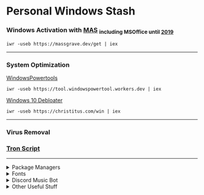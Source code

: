 # Personal Windows Stash
### **Windows Activation with [MAS](https://github.com/massgravel/Microsoft-Activation-Scripts/releases/tag/1.6)** <sub> including MSOffice until [2019](other/Setup64.exe)<sub/>

```
iwr -useb https://massgrave.dev/get | iex
```
-----------------
### **System Optimization**
 [WindowsPowertools](https://github.com/windows-powertool/Powertool)
```
iwr -useb https://tool.windowspowertool.workers.dev | iex
```
 [Windows 10 Debloater](https://github.com/ChrisTitusTech/winutil)
```
iwr -useb https://christitus.com/win | iex
```
------------------
### **Virus Removal**

### [Tron Script](https://github.com/bmrf/tron)

-----------

<details>
<summary>
Package Managers
</summary>

|Website    |Download/Installation| Additional Links |
|-----------|-------------|-------------|
|[Winget](https://winstall.app/)|[Winget Github](https://github.com/microsoft/winget-cli/releases/tag/v1.4.10173)
|[Scoop](https://scoop.sh)|[Scoop Github](https://github.com/ScoopInstaller/Install#readme) 
|[PowerShell Gallery](https://www.powershellgallery.com/)|
|[Chocolatey](https://chocolatey.org/)| [Chocolatey Install](https://chocolatey.org/install)
|[Crates(Cargo)](https://crates.io)| [Cargo Install](https://doc.rust-lang.org/cargo/getting-started/installation.html)| [Awesome Rust](https://crates.io/crates/awesome-rust)
------------
</details>


<details>
<summary>
Fonts
</summary>

### [all Nerdfonts](https://www.nerdfonts.com/font-downloads)
My favourite:
- [Hack](https://github.com/ryanoasis/nerd-fonts/releases/download/v3.0.1/Hack.zip)
- [MesloLG](https://github.com/ryanoasis/nerd-fonts/releases/download/v3.0.1/Meslo.zip)
- [JetBrainsMono](https://github.com/ryanoasis/nerd-fonts/releases/download/v3.0.1/JetBrainsMono.zip)
- [Terminess](https://github.com/ryanoasis/nerd-fonts/releases/download/v3.0.1/Terminus.zip)
----------
</details>


<details>
<summary>
Discord Music Bot
</summary> 

### [Source](https://just-some-bots.github.io/MusicBot/installing/windows/)

### Installation
1. Install [Python3.8](https://www.python.org/ftp/python/3.8.10/python-3.8.10-amd64.exe)
    - During the setup, tick Install **launcher for all users (recommended)** and **Add Python 3.8 to PATH** when prompted
2. Install [Git For Windows](http://gitforwindows.org/)
    - During the setup, tick **Git from the command line and also 3rd-party software, Checkout Windows-style, commit Unix-style endings**, and **Use MinTTY (the default terminal MSYS2)**.
    - Open Git Bash by right-clicking an empty space inside of a folder (e.g My Documents) and clicking **Git Bash here**
    - Run this in the command window that opens.
    ```
    git clone https://github.com/Just-Some-Bots/MusicBot.git MusicBot -b master 
    ```
### After doing that, a folder called MusicBot will appear in the folder you opened Git Bash in. Configure your bot, then run update.bat to update your dependencies, then run.bat to start the MusicBot.

---
</details>    
    

<details>

<summary>
Other Useful Stuff
</summary>

### Rename a folder to this for shortcuts to most windows settings. 

```
Magic.{ED7BA470-8E54-465E-825C-99712043E01C}
```
-----------
</details>